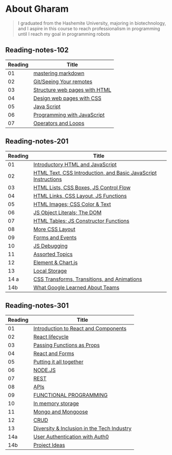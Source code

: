 # About Gharam
> I graduated from the Hashemite University, majoring in biotechnology, and I aspire in this course to reach professionalism in programming
until I reach my goal in programming robots

## Reading-notes-102

| Reading  |Title  |
| ------------- | ------------- |
| 01  | 	[mastering markdown](https://gharamalessa.github.io/Reading-notes/read01) |
|  02 | [Git/Seeing Your remotes](https://gharamalessa.github.io/Reading-notes/read02)|
|   03| [Structure web pages with HTML](https://gharamalessa.github.io/Reading-notes/read03) |
|   04| 	[Design web pages with CSS](https://gharamalessa.github.io/Reading-notes/read04) |
| 05  | [Java Script](https://gharamalessa.github.io/Reading-notes/read05) |
|   06| [Programming with JavaScript](https://gharamalessa.github.io/Reading-notes/read06) |
| 07  | [Operators and Loops](https://gharamalessa.github.io/Reading-notes/read07) |


## Reading-notes-201
| Reading  |Title  |
| ------------- | ------------- |
|01   | [Introductory HTML and JavaScript](https://gharamalessa.github.io/code201-reading-notes/class-01) |
| 02  |[HTML Text, CSS Introduction, and Basic JavaScript Instructions](https://gharamalessa.github.io/code201-reading-notes/class-02)  |
| 03  | [HTML Lists, CSS Boxes, JS Control Flow](https://gharamalessa.github.io/code201-reading-notes/class-03) |
|  04 | [HTML Links, CSS Layout, JS Functions](https://gharamalessa.github.io/code201-reading-notes/class-04) |
|  05 |[HTML Images; CSS Color & Text](https://gharamalessa.github.io/code201-reading-notes/class-05)  |
|  06 | [JS Object Literals; The DOM](https://gharamalessa.github.io/code201-reading-notes/class-06) |
|  07 | [HTML Tables; JS Constructor Functions](https://gharamalessa.github.io/code201-reading-notes/class-07) |
| 08  | [ More CSS Layout](https://gharamalessa.github.io/code201-reading-notes/class-08) |
| 09  |[Forms and Events](https://gharamalessa.github.io/code201-reading-notes/class-09)  |
| 10  | [JS Debugging](https://gharamalessa.github.io/code201-reading-notes/class-10) |
| 11  | [Assorted Topics](https://gharamalessa.github.io/code201-reading-notes/class-12) |
| 12  |[Element & Chart.js](https://gharamalessa.github.io/code201-reading-notes/class-13)  |
| 13 | [Local Storage](https://gharamalessa.github.io/code201-reading-notes/class-12) |
| 14 a |[CSS Transforms, Transitions, and Animations](https://gharamalessa.github.io/code201-reading-notes/class-14a)|
  | 14b  |[What Google Learned About Teams](https://gharamalessa.github.io/code201-reading-notes/class-14b)  |
  




## Reading-notes-301
| Reading  |Title  |
| ------------- | ------------- |
| 01  | [Introduction to React and Components](https://gharamalessa.github.io/Reading-notes-/read01) |
| 02  | [React lifecycle](https://gharamalessa.github.io/Reading-notes-/read02) |
| 03  | [ Passing Functions as Props](https://gharamalessa.github.io/Reading-notes-/read03) |
| 04  | [React and Forms](https://gharamalessa.github.io/Reading-notes-/read04) |
| 05  | [Putting it all together](https://gharamalessa.github.io/Reading-notes-/read05) |
| 06  | [NODE.JS](https://gharamalessa.github.io/Reading-notes-/read06) |
| 07  | [ REST](https://gharamalessa.github.io/Reading-notes-/read07) |
| 08  |[APIs](https://gharamalessa.github.io/Reading-notes-/read08)  |
|  09 | [FUNCTIONAL PROGRAMMING](https://gharamalessa.github.io/Reading-notes-/read09) |
|  10 | [In memory storage](https://gharamalessa.github.io/Reading-notes-/read10) |
|  11 | [Mongo and Mongoose](https://gharamalessa.github.io/Reading-notes-/read11) |
|  12 | [CRUD](https://gharamalessa.github.io/Reading-notes-/read12) |
|  13 | [Diversity & Inclusion in the Tech Industry](https://gharamalessa.github.io/Reading-notes-/read13) |
|  14a | [User Authentication with Auth0](https://gharamalessa.github.io/Reading-notes-/read14a) |
|  14b | [Project Ideas](https://gharamalessa.github.io/Reading-notes-/read14b) |




